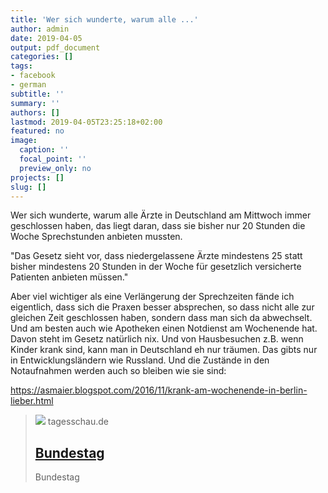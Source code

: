 ```yaml
---
title: 'Wer sich wunderte, warum alle ...'
author: admin
date: 2019-04-05
output: pdf_document
categories: []
tags:
- facebook
- german
subtitle: ''
summary: ''
authors: []
lastmod: 2019-04-05T23:25:18+02:00
featured: no
image:
  caption: ''
  focal_point: ''
  preview_only: no
projects: []
slug: []
---
```

Wer sich wunderte, warum alle Ärzte in Deutschland am Mittwoch immer geschlossen haben, das liegt daran, dass sie bisher nur 20 Stunden die Woche Sprechstunden anbieten mussten. 

"Das Gesetz sieht vor, dass niedergelassene Ärzte mindestens 25 statt bisher mindestens 20 Stunden in der Woche für gesetzlich versicherte Patienten anbieten müssen."

Aber viel wichtiger als eine Verlängerung der Sprechzeiten fände ich eigentlich, dass sich die Praxen besser absprechen, so dass nicht alle zur gleichen Zeit geschlossen haben, sondern dass man sich da abwechselt. Und am besten auch wie Apotheken einen Notdienst am Wochenende hat. Davon steht im Gesetz natürlich nix. Und von Hausbesuchen z.B. wenn Kinder krank sind, kann man in Deutschland eh nur träumen. Das gibts nur in Entwicklungsländern wie Russland. Und die Zustände in den Notaufnahmen werden auch so bleiben wie sie sind:

https://asmaier.blogspot.com/2016/11/krank-am-wochenende-in-berlin-lieber.html
> [![](http://www.tagesschau.de/multimedia/bilder/tagesschauapp104~_v-grossfrei16x9.jpg)](https://www.tagesschau.de/inland/spahn-arzttermin-103.html)
> tagesschau.de
> ## [Bundestag](https://www.tagesschau.de/inland/spahn-arzttermin-103.html)
>
>Bundestag

